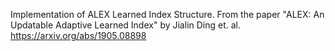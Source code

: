 Implementation of ALEX Learned Index Structure. From the paper "ALEX: An Updatable Adaptive Learned Index" by Jialin Ding et. al.
https://arxiv.org/abs/1905.08898
